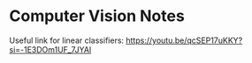 # Computer Vision Notes

Useful link for linear classifiers: https://youtu.be/qcSEP17uKKY?si=-1E3DOm1UF_7JYAl